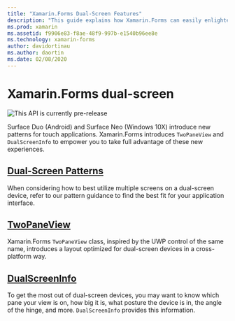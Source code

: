 ```yaml
---
title: "Xamarin.Forms Dual-Screen Features"
description: "This guide explains how Xamarin.Forms can easily enlighten apps for dual-screen devices."
ms.prod: xamarin
ms.assetid: f9906e83-f8ae-48f9-997b-e1540b96ee8e
ms.technology: xamarin-forms
author: davidortinau
ms.author: daortin
ms.date: 02/08/2020
---
```


# Xamarin.Forms dual-screen

![](~/media/shared/preview.png "This API is currently pre-release")

Surface Duo (Android) and Surface Neo (Windows 10X) introduce new patterns for touch applications. Xamarin.Forms introduces `TwoPaneView` and `DualScreenInfo` to empower you to take full advantage of these new experiences.

## [Dual-Screen Patterns](design-patterns.md)

When considering how to best utilize multiple screens on a dual-screen device, refer to our pattern guidance to find the best fit for your application interface.

## [TwoPaneView](twopaneview.md)

Xamarin.Forms `TwoPaneView` class, inspired by the UWP control of the same name, introduces a layout optimized for dual-screen devices in a cross-platform way.

## [DualScreenInfo](dual-screen-info.md)

To get the most out of dual-screen devices, you may want to know which pane your view is on, how big it is, what posture the device is in, the angle of the hinge, and more. `DualScreenInfo` provides this information.
